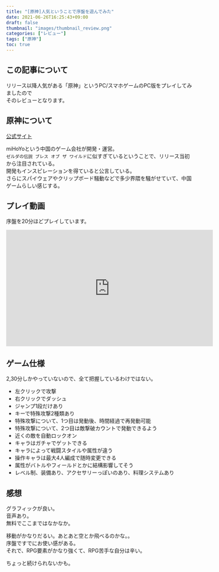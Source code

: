 ```yaml
---
title: "[原神]人気ということで序盤を遊んでみた"
date: 2021-06-26T16:25:43+09:00
draft: false
thumbnail: "images/thumbnail_review.png"
categories: ["レビュー"]
tags: ["原神"]
toc: true
---
```

## この記事について
リリース以降人気がある「原神」というPC/スマホゲームのPC版をプレイしてみましたので  
そのレビューとなります。  

## 原神について
[公式サイト](https://genshin.mihoyo.com/ja)  
  
miHoYoという中国のゲーム会社が開発・運営。  
`ゼルダの伝説 ブレス オブ ザ ワイルド`に似すぎているということで、リリース当初から注目されている。  
開発もインスピレーションを得ていると公言している。  
さらにスパイウェアやクリップボード騒動などで多少界隈を騒がせていて、中国ゲームらしい感じする。  
  

## プレイ動画
序盤を20分ほどプレイしています。  
<iframe width="560" height="315" src="https://www.youtube.com/embed/cDmeApwODLA" frameborder="0" allow="accelerometer; autoplay; clipboard-write; encrypted-media; gyroscope; picture-in-picture" allowfullscreen></iframe>
  

## ゲーム仕様
2,30分しかやっていないので、全て把握しているわけではない。  
  
- 左クリックで攻撃
- 右クリックでダッシュ
- ジャンプ1段だけあり
- キーで特殊攻撃2種類あり
- 特殊攻撃について、1つ目は発動後、時間経過で再発動可能
- 特殊攻撃について、2つ目は敵撃破カウントで発動できるよう
- 近くの敵を自動ロックオン
- キャラはガチャでゲットできる
- キャラによって戦闘スタイルや属性が違う
- 操作キャラは最大4人編成で随時変更できる
- 属性がバトルやフィールドとかに結構影響してそう
- レベル制、装備あり、アクセサリーっぽいのあり、料理システムあり
  


## 感想
グラフィックが良い。  
音声あり。  
無料でここまではなかなか。  
  
移動がかなりだるい。あとあと空とか飛べるのかな。。  
序盤ですでにお使い感がある。  
それで、RPG要素がかなり強くて、RPG苦手な自分は辛い。  
  
ちょっと続けられないかも。  
  


